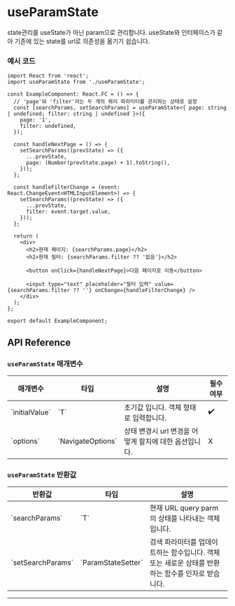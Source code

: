 # useParamState

state관리를 useState가 아닌 param으로 관리합니다. useState와 인터페이스가 같아 기존에 있는 state를 url로 의존성을 옮기기 쉽습니다.

### 예시 코드

```tsx
import React from 'react';
import useParamState from './useParamState';

const ExampleComponent: React.FC = () => {
  // 'page'와 'filter'라는 두 개의 쿼리 파라미터를 관리하는 상태로 설정
  const [searchParams, setSearchParams] = useParamState<{ page: string | undefined; filter: string | undefined }>({
    page: '1',
    filter: undefined,
  });

  const handleNextPage = () => {
    setSearchParams((prevState) => ({
      ...prevState,
      page: (Number(prevState.page) + 1).toString(),
    }));
  };

  const handleFilterChange = (event: React.ChangeEvent<HTMLInputElement>) => {
    setSearchParams((prevState) => ({
      ...prevState,
      filter: event.target.value,
    }));
  };

  return (
    <div>
      <h2>현재 페이지: {searchParams.page}</h2>
      <h2>현재 필터: {searchParams.filter ?? '없음'}</h2>

      <button onClick={handleNextPage}>다음 페이지로 이동</button>

      <input type="text" placeholder="필터 입력" value={searchParams.filter ?? ''} onChange={handleFilterChange} />
    </div>
  );
};

export default ExampleComponent;
```

## API Reference

### `useParamState` 매개변수

| 매개변수         | 타입                | 설명                                                  | 필수 여부 |
| ---------------- | ------------------- | ----------------------------------------------------- | --------- |
| \`initialValue\` | \`T\`               | 초기값 입니다. 객체 형태로 입력합니다.                | ✔️        |
| \`options\`      | \`NavigateOptions\` | 상태 변경시 url 변경을 어떻게 할지에 대한 옵션입니다. | X         |

### `useParamState` 반환값

| 반환값              | 타입                    | 설명                                                                                              |
| ------------------- | ----------------------- | ------------------------------------------------------------------------------------------------- |
| \`searchParams\`    | \`T\`                   | 현재 URL query parm의 상태를 나타내는 객체입니다.                                                 |
| \`setSearchParams\` | \`ParamStateSetter<T>\` | 검색 파라미터를 업데이트하는 함수입니다. 객체 또는 새로운 상태를 반환하는 함수를 인자로 받습니다. |

---
